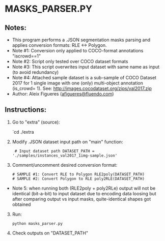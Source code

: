 


# MASKS_PARSER.PY



## Notes:

- This program performs a .JSON segmentation masks parsing and applies conversion formats: RLE <-> Polygon.
- Note #1: Conversion only applied to COCO-format annotations "iscrowd==1"
- Note #2: Script only tested over COCO dataset formats
- Note #3: This script overwrites input dataset with same name as input (to avoid redundancy)
- Note #4: Attached sample dataset is a sub-sample of COCO Dataset 2017 for 1 single image with one (only) multi-object annotation (is_crowd= 1). See:  http://images.cocodataset.org/zips/val2017.zip
- Author: Aleix Figueres (afigueres@fluendo.com)

 

## Instructions:

1. Go to "extra" (source):

  	`cd ./extra
2. Modify .JSON dataset input path on "main" function:

  	 ` # Input dataset path
  	 DATASET_PATH = './samples/instances_val2017_1img-sample.json'`

3. Comment/uncomment desired conversion format:

  	` # SAMPLE #1: Convert RLE to Polygon
  	RLE2poly(DATASET_PATH) `<br>
  	` # SAMPLE #2: Convert Polygon to RLE
  	poly2RLE(DATASET_PATH) `

- Note 5: when running both (RLE2poly + poly2RLe) output will not be identical (bit-a-bit) to input dataset due to encoding data loosing but after comparing output vs input masks, quite-identical shapes got obtained

3. Run:

    `python masks_parser.py`

4. Check outputs on "DATASET_PATH"


